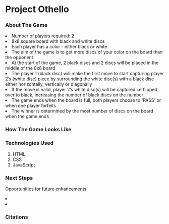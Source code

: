 # Project Othello

### About The Game

<p>
<li> Number of players required: 2
<li> 8x8 square board with black and white discs
<li> Each player has a color - either black or white
<li> The aim of the game is to get more discs of your color on the board than the opponent
<li> At the start of the game, 2 black discs and 2 discs will be placed in the middle of the 8x8 board
<li> The player 1 (black disc) will make the first move to start capturing player 2’s (white disc) piece by surrounding the white disc(s) with a black disc either horizontally, vertically or diagonally
<li> If the move is valid, player 2’s white disc(s) will be captured i.e flipped over to black, increasing the number of black discs on the number
<li>The game ends when the board is full, both players choose to 'PASS' or when one player forfeits
<li> The winner is determined by the most number of discs on the board when the game ends
</p>

### How The Game Looks Like

### Technologies Used

1. HTML
2. CSS
3. JavaScript

### Next Steps

Opportunities for future enhancements

<li> 
<li>

### Citations
